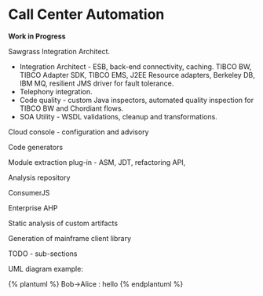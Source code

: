 # Call Center Automation

**Work in Progress**

Sawgrass Integration Architect.

  * Integration Architect - ESB, back-end connectivity, caching. TIBCO BW, TIBCO Adapter SDK, TIBCO EMS, J2EE Resource adapters, Berkeley DB, IBM MQ, resilient JMS driver for fault tolerance.
  * Telephony integration.
  * Code quality - custom Java inspectors, automated quality inspection for TIBCO BW and Chordiant flows.
  * SOA Utility - WSDL validations, cleanup and transformations.

  Cloud console - configuration and advisory

Code generators

Module extraction plug-in - ASM, JDT, refactoring API, 

Analysis repository

ConsumerJS

Enterprise AHP

Static analysis of custom artifacts

Generation of mainframe client library 

TODO - sub-sections

UML diagram example:

{% plantuml %}
Bob->Alice : hello
{% endplantuml %}

  